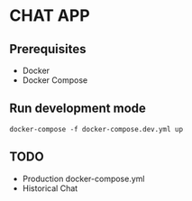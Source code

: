# CHAT APP

## Prerequisites
* Docker
* Docker Compose

## Run development mode
`docker-compose -f docker-compose.dev.yml up`

## TODO
* Production docker-compose.yml
* Historical Chat
